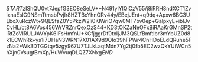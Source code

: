 $START$zIShQU0vt7JepfG3EO8eSeLV++N491ylYlQlCzV55/j8iRRH8ndXCT1ZvixnaEslG9NSmTtmsbPvjIr8HZTBcYhnORv44y/EBejJEnt+q9dq+Apxw6BC3UEboXuRczWt+9QESfaZ0Y5PkzW2li0KIWriO7qw0MT7bv0ep+GalpxyE+iblJvCvHL/ct8A6Vos456WrVRZnrQexOzS44+KD3tOKZaNeOFxBiRAaKrGMnSP2tiRtZoVIRULJAVYpK6IFsHmfnU+KCfjggrDf0txIjJM3QSLfBmftlbr3mYbUZ0d8k1ECWhRk+ys1i7UHaN3WRN17X01AX9d9OIo39hFPWr4CnHDoELdQRuhe5FzNa2+Wk3DTGGtqv5zgy967U7TJLkLaqtMdn7Yg2tj0fb5EC2wzQkYUiWCn5hXjn0VsugtBmXp/HuWvuqDLQZ7XNxg$END$